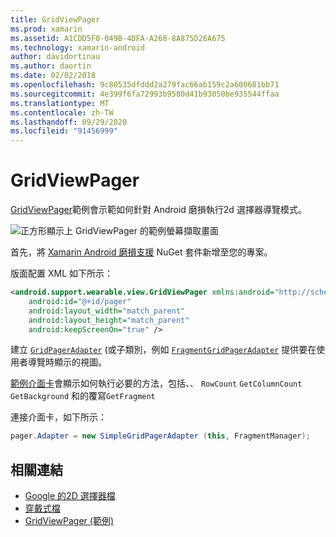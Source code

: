 ```yaml
---
title: GridViewPager
ms.prod: xamarin
ms.assetid: A1CDD5F0-049B-4DFA-A268-8A875D26A675
ms.technology: xamarin-android
author: davidortinau
ms.author: daortin
ms.date: 02/02/2018
ms.openlocfilehash: 9c80535dfddd2a279fac66ab159c2a600681bb71
ms.sourcegitcommit: 4e399f6fa72993b9580d41b93050be935544ffaa
ms.translationtype: MT
ms.contentlocale: zh-TW
ms.lasthandoff: 09/29/2020
ms.locfileid: "91456999"
---
```

# <a name="gridviewpager"></a>GridViewPager

[GridViewPager](/samples/xamarin/monodroid-samples/wear-gridviewpager)範例會示範如何針對 Android 磨損執行2d 選擇器導覽模式。

![正方形顯示上 GridViewPager 的範例螢幕擷取畫面](gridviewpager-images/gridviewpager.png)

首先，將 [Xamarin Android 磨損支援](https://www.nuget.org/packages/Xamarin.Android.Wear/) NuGet 套件新增至您的專案。

版面配置 XML 如下所示：

```xml
<android.support.wearable.view.GridViewPager xmlns:android="http://schemas.android.com/apk/res/android"
    android:id="@+id/pager"
    android:layout_width="match_parent"
    android:layout_height="match_parent"
    android:keepScreenOn="true" />
```

建立 [`GridPagerAdapter`](https://developer.android.com/reference/android/support/wearable/view/GridPagerAdapter.html)
 (或子類別，例如 [`FragmentGridPagerAdapter`](https://developer.android.com/reference/android/support/wearable/view/FragmentGridPagerAdapter.html)
提供要在使用者導覽時顯示的視圖。

[範例介面卡](https://github.com/xamarin/monodroid-samples/blob/master/wear/GridViewPager/GridViewPager/SimpleGridPagerAdapter.cs)會顯示如何執行必要的方法，包括、、 `RowCount` `GetColumnCount` `GetBackground` 和的覆寫`GetFragment`

連接介面卡，如下所示：

```csharp
pager.Adapter = new SimpleGridPagerAdapter (this, FragmentManager);
```

## <a name="related-links"></a>相關連結

- [Google 的2D 選擇器檔](https://developer.android.com/training/wearables/ui/2d-picker.html)
- [穿戴式檔](https://developer.android.com/reference/android/support/wearable/view/package-summary.html)
- [GridViewPager (範例) ](/samples/xamarin/monodroid-samples/wear-gridviewpager)